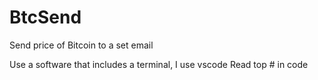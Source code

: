 # BtcSend
Send price of Bitcoin to a set email

Use a software that includes a terminal, I use vscode
Read top # in code
